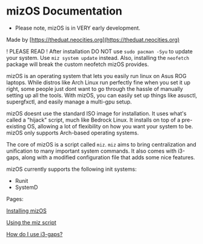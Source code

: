 # mizOS Documentation

- Please note, mizOS is in VERY early development.

Made by [https://theduat.neocities.org](https://theduat.neocities.org)

! PLEASE READ ! After installation DO NOT use `sudo pacman -Syu` to update your system. Use `miz system update` instead. Also, installing the `neofetch` package will break the custom neofetch mizOS provides.

mizOS is an operating system that lets you easily run linux on Asus ROG laptops. While distros like Arch Linux run perfectly fine when you set it up right, some people just dont want to go through the hassle of manually setting up all the tools. With mizOS, you can easily set up things like asusctl, supergfxctl, and easily manage a multi-gpu setup.

mizOS doesnt use the standard ISO image for installation. It uses what's called a "hijack" script, much like Bedrock Linux. It installs on top of a pre-existing OS, allowing a lot of flexibility on how you want your system to be. mizOS only supports Arch-based operating systems.

The core of mizOS is a script called `miz`. `miz` aims to bring centralization and unification to many important system commands. It also comes with i3-gaps, along with a modified configuration file that adds some nice features.

mizOS currently supports the following init systems:
- Runit
- SystemD 


Pages:

[Installing mizOS](https://github.com/Mizosu97/mizOS/blob/main/pages/install.md)

[Using the miz script](https://github.com/Mizosu97/mizOS/blob/main/pages/miz.md)

[How do I use i3-gaps?](https://github.com/Mizosu97/mizOS/blob/main/pages/i3.md)
